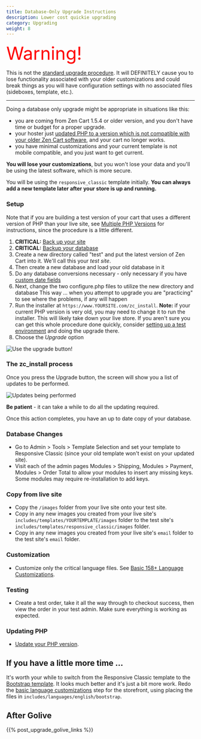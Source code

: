 ```yaml
---
title: Database-Only Upgrade Instructions
description: Lower cost quickie upgrading
category: Upgrading
weight: 8 
---
```


<font size="12" color="red">Warning!</font>

This is not the [standard upgrade procedure](/user/upgrading/detailed_upgrading/).  It will DEFINITELY cause you to lose functionality associated with your older customizations and could break things as you will have configuration settings with no associated files (sideboxes, template, etc.).  

<hr>

Doing a database only upgrade might be appropriate in situations like this:

- you are coming from Zen Cart 1.5.4 or older version, and you don't have time or budget for a proper upgrade.  
- your hoster just [updated PHP to a version which is not compatible with your older Zen Cart software](/user/first_steps/server_requirements/#php-version), and your cart no longer works.
- you have minimal customizations and your current template is not mobile compatible, and you just want to get current.

**You will lose your customizations**, but you won't lose your data and you'll be using the latest software, which is more secure. 

You will be using the `responsive_classic` template initially.  **You can always add a new template later after your store is up and running.**

### Setup 

Note that if you are building a test version of your cart that uses a different version of PHP than your live site, see [Multiple PHP Versions](/user/upgrading/multiple_php_versions/) for instructions, since the procedure is a little different. 

1.  **CRITICAL:** [Back up your site](/user/running/backup/#step-1-backup-your-files) 
2.  **CRITICAL:** [Backup your database](/user/running/backup/#step-2-backup-your-database)
3.  Create a new directory called "test" and put the latest version of Zen Cart into it. We'll call this your *test site*. 
4.  Then create a new database and load your old database in it
5.  Do any database conversions necessary - only necessary if you have [custom
 date fields](/user/upgrading/date_standardization/)
6.  Next, change the two configure.php files to utilize the new directory and
database  This way ... when you attempt to upgrade you are "practicing" to see
where the problems, if any will happen
7.  Run the installer at `https://www.YOURSITE.com/zc_install`.  **Note:** if your current PHP version is very old, you may need to change it to run the installer.  This will likely take down your live store.  If you aren't sure you can get this whole procedure done quickly, consider [setting up a test environment](/user/running/local_testing/) and doing the upgrade there. 
8.  Choose the *Upgrade* option

![Use the upgrade button!](/images/upgrade_button.png)

### The zc_install process 

Once you press the Upgrade button, the screen will show you a list of updates to be performed.

![Updates being performed](/images/full_db_upgrade.png)

**Be patient** - it can take a while to do all the updating required. 

Once this action completes, you have an up to date copy of your database.

### Database Changes

- Go to Admin > Tools > Template Selection and set your template to Responsive Classic (since your old template won't exist on your updated site).  
- Visit each of the admin pages Modules > Shipping, Modules > Payment, Modules > Order Total to allow your modules to insert any missing keys.   Some modules may require re-installation to add keys. 

### Copy from live site 
- Copy the `/images` folder from your live site onto your test site.
- Copy in any new images you created from your live site's `includes/templates/YOURTEMPLATE/images` folder to the test site's `includes/templates/responsive_classic/images` folder.
- Copy in any new images you created from your live site's `email` folder to the test site's `email` folder.


### Customization
- Customize only the critical language files. See [Basic 158+ Language Customizations](/user/localization/basic_158_language_customizations/).

### Testing 
- Create a test order, take it all the way through to checkout success, then view the order in your test admin.  Make sure everything is working as expected.

### Updating PHP 

- [Update your PHP version](/user/upgrading/php_version/).

## If you have a little more time ... 

It's worth your while to switch from the Responsive Classic template to the [Bootstrap template](/user/template/bootstrap/).  It looks much better and it's just a bit more work.  Redo the [basic language customizations](/user/localization/basic_158_language_customizations/) step for the storefront, using placing the files in `includes/languages/english/bootstrap`.

## After Golive 

{{% post_upgrade_golive_links %}}

